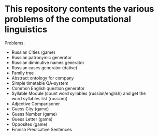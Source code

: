 # This repository contents the various problems of the computational linguistics
Problems:
 - Russian Cities (game)
 - Russian patronymic generator
 - Russian diminutive names generator
 - Russian cases generator (dative)
 - Family tree
 - Abstract ontology for company
 - Simple timetable QA-system
 - Common English question generator
 - Syllable Module (count word syllables (russian/english) and get the word syllables list (russian))
 - Adjective Comparisoner
 - Guess City (game)
 - Guess Number (game)
 - Guess Letter (game)
 - Opposites (game)
 - Finnish Predicative Sentences
